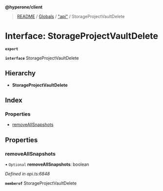 **@hyperone/client**

> [README](../README.md) / [Globals](../globals.md) / ["api"](../modules/_api_.md) / StorageProjectVaultDelete

# Interface: StorageProjectVaultDelete

**`export`** 

**`interface`** StorageProjectVaultDelete

## Hierarchy

* **StorageProjectVaultDelete**

## Index

### Properties

* [removeAllSnapshots](_api_.storageprojectvaultdelete.md#removeallsnapshots)

## Properties

### removeAllSnapshots

• `Optional` **removeAllSnapshots**: boolean

*Defined in api.ts:6848*

**`memberof`** StorageProjectVaultDelete
